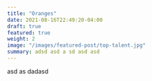 ```yaml
---
title: "Oranges"
date: 2021-08-16T22:49:20-04:00
draft: true
featured: true
weight: 2
image: "/images/featured-post/top-talent.jpg"
summary: adsd asd a sd asd asd 
---
```


asd as dadasd